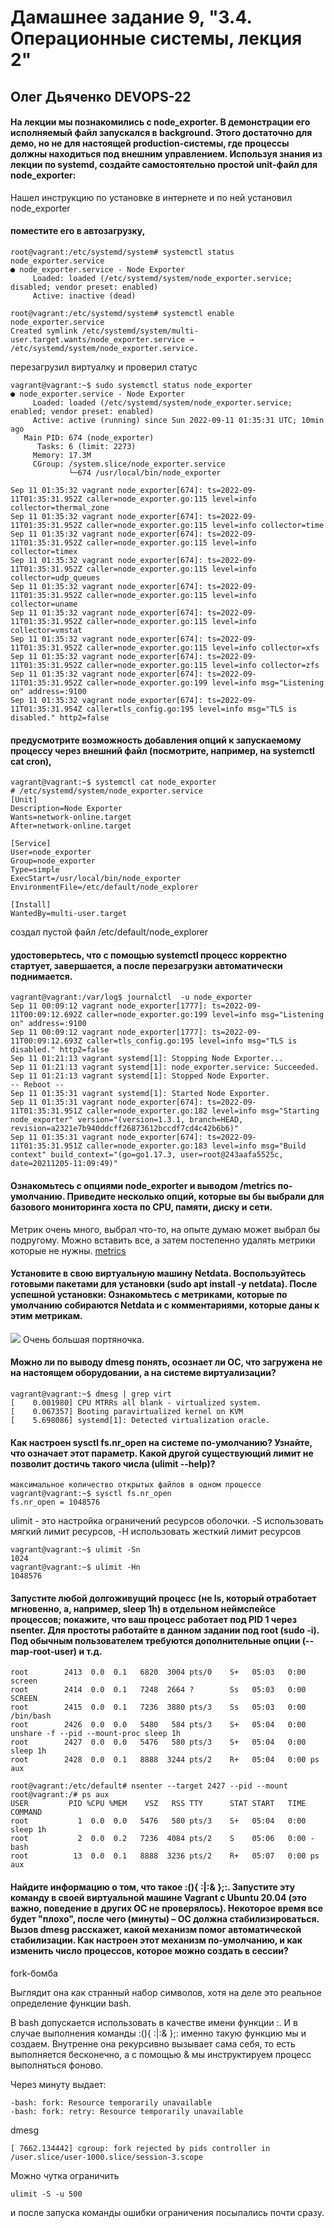 # Дамашнее задание 9, "3.4. Операционные системы, лекция 2"

## Олег Дьяченко DEVOPS-22


#### На лекции мы познакомились с node_exporter. В демонстрации его исполняемый файл запускался в background. Этого достаточно для демо, но не для настоящей production-системы, где процессы должны находиться под внешним управлением. Используя знания из лекции по systemd, создайте самостоятельно простой unit-файл для node_exporter:

Нашел инструкцию по установке в интернете и по ней установил node_exporter

#### поместите его в автозагрузку,

    root@vagrant:/etc/systemd/system# systemctl status node_exporter.service
    ● node_exporter.service - Node Exporter
         Loaded: loaded (/etc/systemd/system/node_exporter.service; disabled; vendor preset: enabled)
         Active: inactive (dead)
    
    root@vagrant:/etc/systemd/system# systemctl enable node_exporter.service
    Created symlink /etc/systemd/system/multi-user.target.wants/node_exporter.service → /etc/systemd/system/node_exporter.service.

перезагрузил виртуалку и проверил статус

    vagrant@vagrant:~$ sudo systemctl status node_exporter
    ● node_exporter.service - Node Exporter
         Loaded: loaded (/etc/systemd/system/node_exporter.service; enabled; vendor preset: enabled)
         Active: active (running) since Sun 2022-09-11 01:35:31 UTC; 10min ago
       Main PID: 674 (node_exporter)
          Tasks: 6 (limit: 2273)
         Memory: 17.3M
         CGroup: /system.slice/node_exporter.service
                 └─674 /usr/local/bin/node_exporter
    
    Sep 11 01:35:32 vagrant node_exporter[674]: ts=2022-09-11T01:35:31.952Z caller=node_exporter.go:115 level=info collector=thermal_zone
    Sep 11 01:35:32 vagrant node_exporter[674]: ts=2022-09-11T01:35:31.952Z caller=node_exporter.go:115 level=info collector=time
    Sep 11 01:35:32 vagrant node_exporter[674]: ts=2022-09-11T01:35:31.952Z caller=node_exporter.go:115 level=info collector=timex
    Sep 11 01:35:32 vagrant node_exporter[674]: ts=2022-09-11T01:35:31.952Z caller=node_exporter.go:115 level=info collector=udp_queues
    Sep 11 01:35:32 vagrant node_exporter[674]: ts=2022-09-11T01:35:31.952Z caller=node_exporter.go:115 level=info collector=uname
    Sep 11 01:35:32 vagrant node_exporter[674]: ts=2022-09-11T01:35:31.952Z caller=node_exporter.go:115 level=info collector=vmstat
    Sep 11 01:35:32 vagrant node_exporter[674]: ts=2022-09-11T01:35:31.952Z caller=node_exporter.go:115 level=info collector=xfs
    Sep 11 01:35:32 vagrant node_exporter[674]: ts=2022-09-11T01:35:31.952Z caller=node_exporter.go:115 level=info collector=zfs
    Sep 11 01:35:32 vagrant node_exporter[674]: ts=2022-09-11T01:35:31.952Z caller=node_exporter.go:199 level=info msg="Listening on" address=:9100
    Sep 11 01:35:32 vagrant node_exporter[674]: ts=2022-09-11T01:35:31.954Z caller=tls_config.go:195 level=info msg="TLS is disabled." http2=false

#### предусмотрите возможность добавления опций к запускаемому процессу через внешний файл (посмотрите, например, на systemctl cat cron),
    
    vagrant@vagrant:~$ systemctl cat node_exporter
    # /etc/systemd/system/node_exporter.service
    [Unit]
    Description=Node Exporter
    Wants=network-online.target
    After=network-online.target
    
    [Service]
    User=node_exporter
    Group=node_exporter
    Type=simple
    ExecStart=/usr/local/bin/node_exporter
    EnvironmentFile=/etc/default/node_explorer
    
    [Install]
    WantedBy=multi-user.target

создал пустой файл /etc/default/node_explorer

#### удостоверьтесь, что с помощью systemctl процесс корректно стартует, завершается, а после перезагрузки автоматически поднимается.

    vagrant@vagrant:/var/log$ journalctl  -u node_exporter
    Sep 11 00:09:12 vagrant node_exporter[1777]: ts=2022-09-11T00:09:12.692Z caller=node_exporter.go:199 level=info msg="Listening on" address=:9100
    Sep 11 00:09:12 vagrant node_exporter[1777]: ts=2022-09-11T00:09:12.693Z caller=tls_config.go:195 level=info msg="TLS is disabled." http2=false
    Sep 11 01:21:13 vagrant systemd[1]: Stopping Node Exporter...
    Sep 11 01:21:13 vagrant systemd[1]: node_exporter.service: Succeeded.
    Sep 11 01:21:13 vagrant systemd[1]: Stopped Node Exporter.
    -- Reboot --
    Sep 11 01:35:31 vagrant systemd[1]: Started Node Exporter.
    Sep 11 01:35:31 vagrant node_exporter[674]: ts=2022-09-11T01:35:31.951Z caller=node_exporter.go:182 level=info msg="Starting node_exporter" version="(version=1.3.1, branch=HEAD, revision=a2321e7b940ddcff26873612bccdf7cd4c42b6b6)"
    Sep 11 01:35:31 vagrant node_exporter[674]: ts=2022-09-11T01:35:31.951Z caller=node_exporter.go:183 level=info msg="Build context" build_context="(go=go1.17.3, user=root@243aafa5525c, date=20211205-11:09:49)"

#### Ознакомьтесь с опциями node_exporter и выводом /metrics по-умолчанию. Приведите несколько опций, которые вы бы выбрали для базового мониторинга хоста по CPU, памяти, диску и сети.

Метрик очень много, выбрал что-то, на опыте думаю может выбрал бы подругому. Можно вставить все, а затем постепенно удалять метрики которые не нужны. 
[metrics](metrics.txt)

#### Установите в свою виртуальную машину Netdata. Воспользуйтесь готовыми пакетами для установки (sudo apt install -y netdata). После успешной установки: Ознакомьтесь с метриками, которые по умолчанию собираются Netdata и с комментариями, которые даны к этим метрикам.
![](netdata.png)
Очень большая портяночка.

#### Можно ли по выводу dmesg понять, осознает ли ОС, что загружена не на настоящем оборудовании, а на системе виртуализации?

    vagrant@vagrant:~$ dmesg | grep virt
    [    0.001980] CPU MTRRs all blank - virtualized system.
    [    0.067357] Booting paravirtualized kernel on KVM
    [    5.698086] systemd[1]: Detected virtualization oracle.

#### Как настроен sysctl fs.nr_open на системе по-умолчанию? Узнайте, что означает этот параметр. Какой другой существующий лимит не позволит достичь такого числа (ulimit --help)?

    максимальное количество открытых файлов в одном процессе
    vagrant@vagrant:~$ sysctl fs.nr_open
    fs.nr_open = 1048576

ulimit - это настройка ограничений ресурсов оболочки. -S использовать мягкий лимит ресурсов, -H использовать жесткий лимит ресурсов
    
    vagrant@vagrant:~$ ulimit -Sn
    1024
    vagrant@vagrant:~$ ulimit -Hn
    1048576

#### Запустите любой долгоживущий процесс (не ls, который отработает мгновенно, а, например, sleep 1h) в отдельном неймспейсе процессов; покажите, что ваш процесс работает под PID 1 через nsenter. Для простоты работайте в данном задании под root (sudo -i). Под обычным пользователем требуются дополнительные опции (--map-root-user) и т.д.

    root        2413  0.0  0.1   6820  3004 pts/0    S+   05:03   0:00 screen
    root        2414  0.0  0.1   7248  2664 ?        Ss   05:03   0:00 SCREEN
    root        2415  0.0  0.1   7236  3880 pts/3    Ss   05:03   0:00 /bin/bash
    root        2426  0.0  0.0   5480   584 pts/3    S+   05:04   0:00 unshare -f --pid --mount-proc sleep 1h
    root        2427  0.0  0.0   5476   580 pts/3    S+   05:04   0:00 sleep 1h
    root        2428  0.0  0.1   8888  3244 pts/2    R+   05:04   0:00 ps aux
    
    root@vagrant:/etc/default# nsenter --target 2427 --pid --mount
    root@vagrant:/# ps aux
    USER         PID %CPU %MEM    VSZ   RSS TTY      STAT START   TIME COMMAND
    root           1  0.0  0.0   5476   580 pts/3    S+   05:04   0:00 sleep 1h
    root           2  0.0  0.2   7236  4084 pts/2    S    05:06   0:00 -bash
    root          13  0.0  0.1   8888  3236 pts/2    R+   05:07   0:00 ps aux

#### Найдите информацию о том, что такое :(){ :|:& };:. Запустите эту команду в своей виртуальной машине Vagrant с Ubuntu 20.04 (это важно, поведение в других ОС не проверялось). Некоторое время все будет "плохо", после чего (минуты) – ОС должна стабилизироваться. Вызов dmesg расскажет, какой механизм помог автоматической стабилизации. Как настроен этот механизм по-умолчанию, и как изменить число процессов, которое можно создать в сессии?

fork-бомба

Выглядит она как странный набор символов, хотя на деле это реальное определение функции bash.

В bash допускается использовать в качестве имени функции :. И в случае выполнения команды :(){ :|:& };: именно такую функцию мы и создаем. Внутренне она рекурсивно вызывает сама себя, то есть выполняется бесконечно, а с помощью & мы инструктируем процесс выполняться фоново.

Через минуту выдает:

    -bash: fork: Resource temporarily unavailable
    -bash: fork: retry: Resource temporarily unavailable

dmesg
    
    [ 7662.134442] cgroup: fork rejected by pids controller in /user.slice/user-1000.slice/session-3.scope

Можно чутка ограничить
    
    ulimit -S -u 500

и после запуска команды ошибки ограничения посыпались почти сразу.